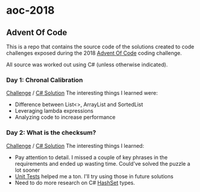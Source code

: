 # aoc-2018
## Advent Of Code
This is a repo that contains the source code of the solutions created to code challenges 
exposed during the 2018 [Advent Of Code](https://adventofcode.com/2018) coding challenge. 

All source was worked out using C# (unless otherwise indicated).

### Day 1: Chronal Calibration
[Challenge](https://adventofcode.com/2018/day/1) / [C# Solution](https://github.com/anibalvelarde/aoc-2018/tree/master/calibrator/calibratorApp)
The interesting things I learned were:
- Difference between List<>, ArrayList and SortedList
- Leveraging lambda expressions
- Analyzing code to increase performance

### Day 2: What is the checksum?
[Challenge](https://adventofcode.com/2018/day/2) / [C# Solution](https://github.com/anibalvelarde/aoc-2018/tree/master/checksum)
The interesting things I learned:
- Pay attention to detail. I missed a couple of key phrases in the requirements and ended up wasting time. Could've solved the puzzle a lot sooner
- [Unit Tests](https://github.com/anibalvelarde/aoc-2018/tree/master/checksum.tests) helped me a ton. I'll try using those in future solutions
- Need to do more research on C# [HashSet](https://docs.microsoft.com/en-us/dotnet/api/system.collections.generic.hashset-1?view=netframework-4.7.2) types.

